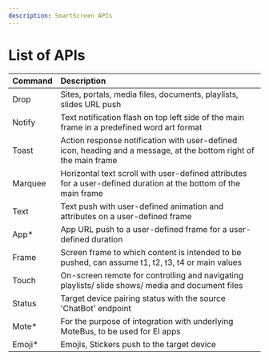 ```yaml
---
description: SmartScreen APIs
---
```


# List of APIs

| **Command** | **Description** |
| :--- | :--- |
| Drop | Sites, portals, media files, documents, playlists, slides URL push |
| Notify | Text notification flash on top left side of the main frame in a predefined word art format |
| Toast | Action response notification with user-defined icon, heading and a message, at the bottom right of the main frame |
| Marquee | Horizontal text scroll with user-defined attributes for a user-defined duration at the bottom of the main frame |
| Text | Text push with user-defined animation and attributes on a user-defined frame |
| App\* | App URL push to a user-defined frame for a user-defined duration |
| Frame | Screen frame to which content is intended to be pushed, can assume t1, t2, t3, t4 or main values |
| Touch | On-screen remote for controlling and navigating playlists/ slide shows/ media and document files |
| Status | Target device pairing status with the source 'ChatBot' endpoint |
| Mote\* | For the purpose of integration with underlying MoteBus, to be used for EI apps |
| Emoji\* | Emojis, Stickers push to the target device |

